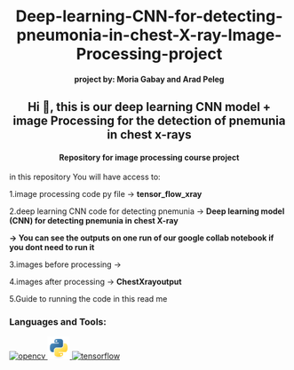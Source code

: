 <h1 align="center">Deep-learning-CNN-for-detecting-pneumonia-in-chest-X-ray-Image-Processing-project </h1>
<p align="left">
</p>

<h4 align="center">project by: Moria Gabay and Arad Peleg</h4>

<h2 align="center">Hi 👋, this is our deep learning CNN model + image Processing for the detection of pnemunia in chest x-rays </h2>
<p align="left">
</p>
   
 <h4 align="center"> Repository for image processing course project </h4>

in this repository You will have access to: 

1.image processing code py file -> <strong>tensor_flow_xray</strong>

2.deep learning CNN code for detecting pnemunia ->  <strong>Deep learning model (CNN) for detecting pnemunia in chest X-ray</strong> 

<strong>-> You can see the outputs on one run of our google collab notebook if you dont need to run it</strong>

3.images before processing -> 

4.images after processing -> <strong>ChestXrayoutput</strong>

5.Guide to running the code in this read me

<h3 align="left">Languages and Tools:</h3>
<p align="left"> <a href="https://opencv.org/" target="_blank" rel="noreferrer"> <img src="https://www.vectorlogo.zone/logos/opencv/opencv-icon.svg" alt="opencv" width="40" height="40"/> </a> <a href="https://www.python.org" target="_blank" rel="noreferrer"> <img src="https://raw.githubusercontent.com/devicons/devicon/master/icons/python/python-original.svg" alt="python" width="40" height="40"/> </a> <a href="https://www.tensorflow.org" target="_blank" rel="noreferrer"> <img src="https://www.vectorlogo.zone/logos/tensorflow/tensorflow-icon.svg" alt="tensorflow" width="40" height="40"/> </a> </p>

